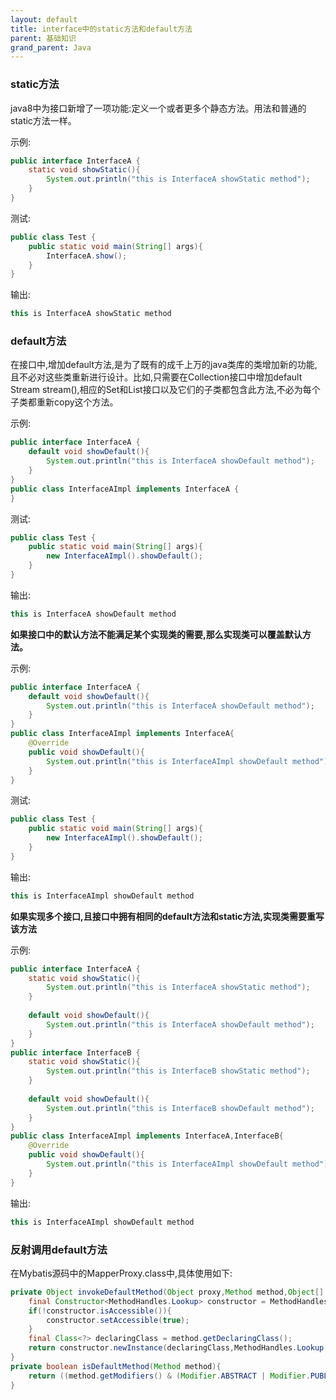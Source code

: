 ```yaml
---
layout: default
title: interface中的static方法和default方法
parent: 基础知识
grand_parent: Java
---
```


### static方法

java8中为接口新增了一项功能:定义一个或者更多个静态方法。用法和普通的static方法一样。

示例:

```java
public interface InterfaceA {
    static void showStatic(){
        System.out.println("this is InterfaceA showStatic method");
    }
}
```

测试:

```java
public class Test {
    public static void main(String[] args){
        InterfaceA.show();
    }
}
```

输出:

```java
this is InterfaceA showStatic method
```

### default方法

在接口中,增加default方法,是为了既有的成千上万的java类库的类增加新的功能,且不必对这些类重新进行设计。比如,只需要在Collection接口中增加default Stream stream(),相应的Set和List接口以及它们的子类都包含此方法,不必为每个子类都重新copy这个方法。

示例:

```java
public interface InterfaceA {
    default void showDefault(){
        System.out.println("this is InterfaceA showDefault method");
    }
}
public class InterfaceAImpl implements InterfaceA {
}
```

测试:

```java
public class Test {
    public static void main(String[] args){
        new InterfaceAImpl().showDefault();
    }
}
```

输出:

```java
this is InterfaceA showDefault method
```

**如果接口中的默认方法不能满足某个实现类的需要,那么实现类可以覆盖默认方法。**

示例:

```java
public interface InterfaceA {
    default void showDefault(){
        System.out.println("this is InterfaceA showDefault method");
    }
}
public class InterfaceAImpl implements InterfaceA{
    @Override
    public void showDefault(){
        System.out.println("this is InterfaceAImpl showDefault method");
    }
}
```

测试:

```java
public class Test {
    public static void main(String[] args){
        new InterfaceAImpl().showDefault();
    }
}
```

输出:

```java
this is InterfaceAImpl showDefault method
```

**如果实现多个接口,且接口中拥有相同的default方法和static方法,实现类需要重写该方法**

示例:

```java
public interface InterfaceA {
    static void showStatic(){
        System.out.println("this is InterfaceA showStatic method");
    }
    
    default void showDefault(){
        System.out.println("this is InterfaceA showDefault method");
    }
}
public interface InterfaceB {
    static void showStatic(){
        System.out.println("this is InterfaceB showStatic method");
    }
    
    default void showDefault(){
        System.out.println("this is InterfaceB showDefault method");
    }
}
public class InterfaceAImpl implements InterfaceA,InterfaceB{
    @Override
    public void showDefault(){
        System.out.println("this is InterfaceAImpl showDefault method");
    }
}
```

输出:

```java
this is InterfaceAImpl showDefault method
```

### 反射调用default方法

在Mybatis源码中的MapperProxy.class中,具体使用如下:

```java
private Object invokeDefaultMethod(Object proxy,Method method,Object[] args) throws Throwable{
    final Constructor<MethodHandles.Lookup> constructor = MethodHandles.Lookup.class.getDeclaredConstructor(Class.class,int.class);
    if(!constructor.isAccessible()){
        constructor.setAccessible(true);
    }
    final Class<?> declaringClass = method.getDeclaringClass();
    return constructor.newInstance(declaringClass,MethodHandles.Lookup.PRIVATE).unreflectSpecial(method,declaringClass).bindTo(proxy).invokeWithArguments(args);
}
private boolean isDefaultMethod(Method method){
    return ((method.getModifiers() & (Modifier.ABSTRACT | Modifier.PUBLIC | Modifier.STATIC)) == Modifier.PUBLIC) && method.getDeclaringClass().isInterface();
}
```